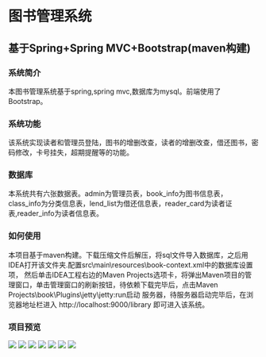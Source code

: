 # 图书管理系统
## 基于Spring+Spring MVC+Bootstrap(maven构建)
### 系统简介
本图书管理系统基于spring,spring mvc,数据库为mysql。前端使用了Bootstrap。 
### 系统功能
该系统实现读者和管理员登陆，图书的增删改查，读者的增删改查，借还图书，密码修改，卡号挂失，超期提醒等的功能。
### 数据库
本系统共有六张数据表。admin为管理员表，book_info为图书信息表，class_info为分类信息表，lend_list为借还信息表，reader_card为读者证表,reader_info为读者信息表。
### 如何使用
本项目基于maven构建。下载压缩文件后解压，将sql文件导入数据库，之后用IDEA打开该文件夹.配置src\main\resources\book-context.xml中的数据库设置项，
然后单击IDEA工程右边的Maven Projects选项卡，将弹出Maven项目的管理窗口，单击管理窗口的刷新按钮，待依赖下载完毕后，点击Maven Projects\book\Plugins\jetty\jetty:run启动
服务器，待服务器启动完毕后，在浏览器地址栏进入 http://localhost:9000/library 即可进入该系统。
### 项目预览
<img src="https://github.com/ValueStar/Books-Management-System/blob/master/preview/7.PNG">
<img src="https://github.com/ValueStar/Books-Management-System/blob/master/preview/1.PNG">
<img src="https://github.com/ValueStar/Books-Management-System/blob/master/preview/2.PNG">
<img src="https://github.com/ValueStar/Books-Management-System/blob/master/preview/3.PNG">
<img src="https://github.com/ValueStar/Books-Management-System/blob/master/preview/4.PNG">
<img src="https://github.com/ValueStar/Books-Management-System/blob/master/preview/5.PNG">
<img src="https://github.com/ValueStar/Books-Management-System/blob/master/preview/6.PNG">
